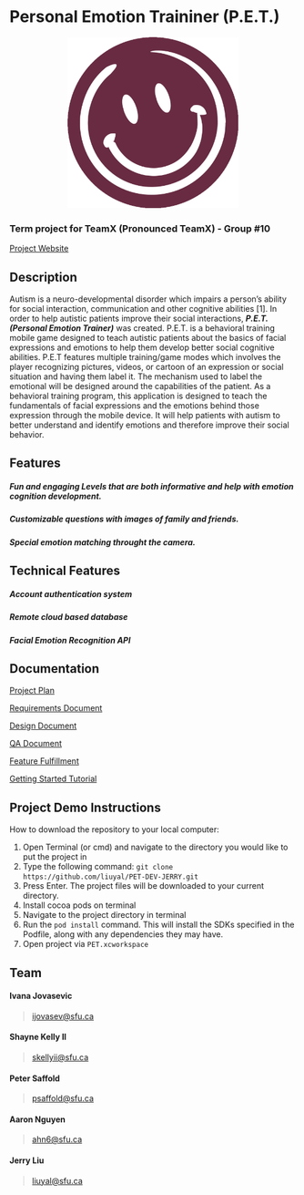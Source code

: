 # Personal Emotion Traininer (P.E.T.)


<p align="center">
<img src=".//Documents/Icon.gif" width="300"></img>
</p>


### Term project for TeamX (Pronounced TeamX) - Group #10

[Project Website](https://sites.google.com/view/blackbox21o/home)


## Description

Autism is a neuro-developmental disorder which impairs a person’s ability for social interaction, communication and other cognitive abilities [1]. In order to help autistic patients  improve their social interactions, ***P.E.T. (Personal Emotion Trainer)*** was created. P.E.T. is a behavioral training mobile game designed to teach autistic patients about the basics of facial expressions and emotions to help them develop better social cognitive abilities. P.E.T features multiple training/game modes which involves the player recognizing pictures, videos, or cartoon of an expression or social situation and having them label it. The mechanism used to label the emotional will be designed around the capabilities of the patient. As a behavioral training program, this application is designed to teach the fundamentals of facial expressions and the emotions behind those expression through the mobile device. It will help patients with autism to better understand and identify emotions and therefore improve their social behavior. 

## Features

##### Fun and engaging Levels that are both informative and help with emotion cognition development. 
##### Customizable questions with images of family and friends.
##### Special emotion matching throught the camera.

## Technical Features

##### Account authentication system
##### Remote cloud based database
##### Facial Emotion Recognition API 
##### 

## Documentation

[Project Plan](./Documents/Assignement1/Group-10-ProjectPlan.pdf)

[Requirements Document](./Documents/Assignement5/Group-10-Requirements.pdf)

[Design Document](./Documents/Assignement5/Group-10-Design.pdf)

[QA Document](./Documents/Assignement5/Group-10-QA.pdf)

[Feature Fulfillment](./Documents/Assignement5/Group-10-Features_FulfllmentReq.pdf)

[Getting Started Tutorial](./Documents/Assignement5//Group-10-Tutorial.pdf)

## Project Demo Instructions

How to download the repository to your local computer:
1. Open Terminal (or cmd) and navigate to the directory you would like to put the project in
2. Type the following command: ```git clone https://github.com/liuyal/PET-DEV-JERRY.git```
3. Press Enter. The project files will be downloaded to your current directory.
4. Install cocoa pods on terminal
5. Navigate to the project directory in terminal
6. Run the ```pod install``` command. This will install the SDKs specified in the Podfile, along with any dependencies they may have.
7. Open project via ```PET.xcworkspace```

## Team

#### Ivana Jovasevic
>ijovasev@sfu.ca 

####  Shayne Kelly II
>skellyii@sfu.ca 

####  Peter Saffold
> psaffold@sfu.ca

#### Aaron Nguyen
> ahn6@sfu.ca

#### Jerry Liu
> liuyal@sfu.ca 
